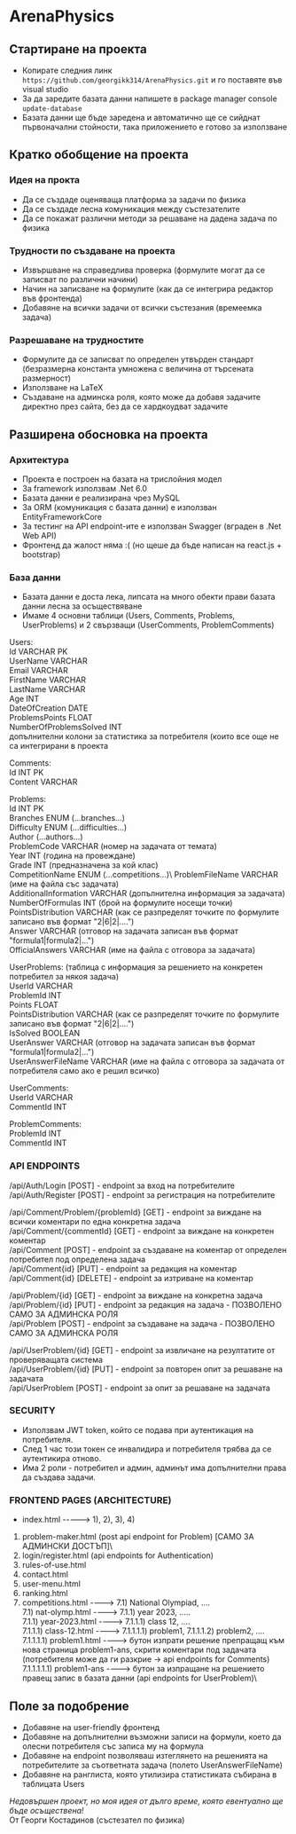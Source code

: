 # ArenaPhysics
## Стартиране на проекта
- Копирате следния линк ``` https://github.com/georgikk314/ArenaPhysics.git ``` и го поставяте във visual studio
- За да заредите базата данни напишете в package manager console ```update-database```
- Базата данни ще бъде заредена и автоматично ще се сийднат първоначални стойности, така приложението е готово за използване
## Кратко обобщение на проекта
### Идея на прокта
- Да се създаде оценяваща платформа за задачи по физика
- Да се създаде лесна комуникация между състезателите
- Да се покажат различни методи за решаване на дадена задача по физика
### Трудности по създаване на проекта
- Извършване на справедлива проверка (формулите могат да се записват по различни начини)
- Начин на записване на формулите (как да се интегрира редактор във фронтенда)
- Добавяне на всички задачи от всички състезания (времеемка задача)
### Разрешаване на трудностите
- Формулите да се записват по определен утвърден стандарт (безразмерна константа умножена с величина от търсената размерност)
- Използване на LaTeX
- Създаване на админска роля, която може да добавя задачите директно през сайта, без да се хардкоудват задачите
## Разширена обосновка на проекта
### Архитектура
- Проекта е построен на базата на трислойния модел 
- За framework използвам .Net 6.0
- Базата данни е реализирана чрез MySQL 
- За ORM (комуникация с базата данни) е използван EntityFrameworkCore
- За тестинг на API endpoint-ите е използван Swagger (вграден в .Net Web API)
- Фронтенд да жалост няма :( (но щеше да бъде написан на react.js + bootstrap)
### База данни
- Базата данни е доста лека, липсата на много обекти прави базата данни лесна за осъществяване
- Имаме 4 основни таблици (Users, Comments, Problems, UserProblems) и 2 свързващи (UserComments, ProblemComments)

Users:\
Id VARCHAR PK\
UserName VARCHAR\
Email VARCHAR\
FirstName VARCHAR\
LastName VARCHAR\
Age INT\
DateOfCreation DATE\
ProblemsPoints FLOAT\
NumberOfProblemsSolved INT\
допълнителни колони за статистика за потребителя (които все още не са интегрирани в проекта

Comments:\
Id INT PK\
Content VARCHAR

Problems:\
Id INT PK\
Branches ENUM (...branches...)\
Difficulty ENUM (...difficulties...)\
Author (...authors...)\
ProblemCode VARCHAR (номер на задачата от темата)\
Year INT (година на провеждане)\
Grade INT (предназначена за кой клас)\
CompetitionName ENUM (...competitions...)\ 
ProblemFileName VARCHAR (име на файла със задачата)\
AdditionalInformation VARCHAR (допълнителна информация за задачата)\
NumberOfFormulas INT (брой на формулите носещи точки)\
PointsDistribution VARCHAR (как се разпределят точките по формулите записано във формат "2|6|2|....")\
Answer VARCHAR (отговор на задачата записан във формат "formula1|formula2|...")\
OfficialAnswers VARCHAR (име на файла с отговора за задачата)

UserProblems: (таблица с информация за решението на конкретен потребител за някоя задача)\
UserId VARCHAR \
ProblemId INT\
Points FLOAT\
PointsDistribution VARCHAR (как се разпределят точките по формулите записано във формат "2|6|2|....")\
IsSolved BOOLEAN\
UserAnswer VARCHAR (отговор на задачата записан във формат "formula1|formula2|...")\
UserAnswerFileName VARCHAR (име на файла с отговора за задачата от потребителя само ако е решил всичко)

UserComments:\
UserId VARCHAR\
CommentId INT

ProblemComments:\
ProblemId INT\
CommentId INT

### API ENDPOINTS
/api/Auth/Login [POST] - endpoint за вход на потребителите\
/api/Auth/Register [POST] - endpoint за регистрация на потребителите

/api/Comment/Problem/{problemId} [GET] - endpoint за виждане на всички коментари по една конкретна задача\
/api/Comment/{commentId} [GET] - endpoint за виждане на конкретен коментар\
/api/Comment [POST] - endpoint за създаване на коментар от определен потребител под определена задача\
/api/Comment{id} [PUT] - endpoint за редакция на коментар\
/api/Comment{id} [DELETE] - endpoint за изтриване на коментар

/api/Problem/{id} [GET] - endpoint за виждане на конкретна задача\
/api/Problem/{id} [PUT] - endpoint за редакция на задача - ПОЗВОЛЕНО САМО ЗА АДМИНСКА РОЛЯ\
/api/Problem [POST] - endpoint за създаване на задача - ПОЗВОЛЕНО САМО ЗА АДМИНСКА РОЛЯ

/api/UserProblem/{id} [GET] - endpoint за извличане на резултатите от проверяващата система\
/api/UserProblem/{id} [PUT] - endpoint за повторен опит за решаване на задачата\
/api/UserProblem [POST] - endpoint за опит за решаване на задачата

### SECURITY
- Използвам JWT token, който се подава при аутентикация на потребителя.
- След 1 час този токен се инвалидира и потребителя трябва да се аутентикира отново.
- Има 2 роли - потребител и админ, админът има допълнителни права да създава задачи.

### FRONTEND PAGES (ARCHITECTURE)
- index.html -----> 1), 2), 3), 4)

1) problem-maker.html (post api endpoint for Problem) [САМО ЗА АДМИНСКИ ДОСТЪП]\
2) login/register.html (api endpoints for Authentication)
3) rules-of-use.html
4) contact.html
5) user-menu.html
6) ranking.html
7) competitions.html ----> 7.1) National Olympiad, ....\
7.1) nat-olymp.html ----> 7.1.1) year 2023, .....\
7.1.1) year-2023.html ----> 7.1.1.1) class 12, ....  
7.1.1.1) class-12.html ----> 7.1.1.1.1) problem1, 7.1.1.1.2) problem2, ....\
7.1.1.1.1) problem1.html ----> бутон изпрати решение препращащ към нова страница problem1-ans, скрити коментари под задачата (потребителя може да ги разкрие -> api endpoints for Comments)\
7.1.1.1.1.1) problem1-ans ----> бутон за изпращане на решението правещ запис в базата данни (api endpoints for UserProblem)\

## Поле за подобрение
- Добавяне на user-friendly фронтенд
- Добавяне на допълнителни възможни записи на формули, което да олесни потребителя със записа му на формула
- Добавяне на endpoint позволяваш изтеглянето на решенията на потребителите за съответната задача (полето UserAnswerFileName)
- Добавяне на ранглиста, която утилизира статистиката събирана в таблицата Users


*Недовършен проект, но моя идея от дълго време, която евентуално ще бъде осъществена!*\
От Георги Костадинов (състезател по физика)





